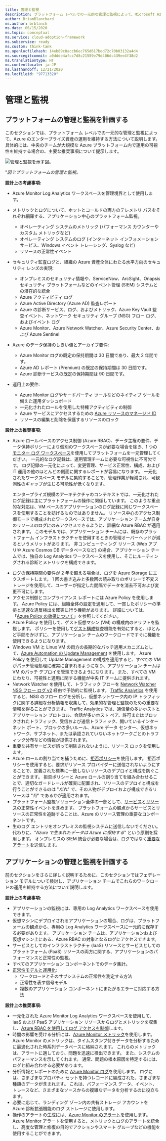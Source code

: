 ```yaml
---
title: 管理と監視
description: プラットフォーム レベルでの一元的な管理と監視によって、Microsoft Azure のエンタープライズ資産の運用を維持する方法について説明します。
author: BrianBlanchard
ms.author: brblanch
ms.date: 06/15/2020
ms.topic: conceptual
ms.service: cloud-adoption-framework
ms.subservice: ready
ms.custom: think-tank
ms.openlocfilehash: 14eb89c8accb6ec765d617bed72c70b03132a4d4
ms.sourcegitcommit: a0ddde4afcc7d8c21559e79d406dc439ee4f38d2
ms.translationtype: HT
ms.contentlocale: ja-JP
ms.lasthandoff: 12/21/2020
ms.locfileid: "97713320"
---
```

# <a name="management-and-monitoring"></a>管理と監視

## <a name="plan-platform-management-and-monitoring"></a>プラットフォームの管理と監視を計画する

このセクションでは、プラットフォーム レベルでの一元的な管理と監視によって、Azure のエンタープライズ資産の運用を維持する方法について説明します。 具体的には、中央のチームが大規模な Azure プラットフォーム内で運用の可視性を維持する場合の、主要な推奨事項について提示します。

![管理と監視を示す図。](./media/management-and-monitoring.png)

"_図 1:プラットフォームの管理と監視。_

<!-- cSpell:ignore syslogs SIEM -->

**設計上の考慮事項:**

- Azure Monitor Log Analytics ワークスペースを管理境界として使用します。
- メトリックとログについて、ホットとコールドの両方のテレメトリ パスをそれぞれ網羅する、アプリケーション中心のプラットフォーム監視。
  - オペレーティング システムのメトリック (パフォーマンス カウンターやカスタム メトリックなど)
  - オペレーティング システムのログ (インターネット インフォメーション サービス、Windows イベント トレーシング、Syslog など)
  - リソースの正常性イベント
- セキュリティ監査ログと、組織の Azure 資産全体にわたる水平方向のセキュリティ レンズの実現:
  - オンプレミスのセキュリティ情報や、ServiceNow、ArcSight、Onapsis セキュリティ プラットフォームなどのイベント管理 (SIEM) システムとの潜在的な統合
  - Azure アクティビティ ログ
  - Azure Active Directory (Azure AD) 監査レポート
  - Azure の診断サービス、ログ、およびメトリック、Azure Key Vault 監査イベント、ネットワーク セキュリティ グループ (NSG) フロー ログ、およびイベント ログ
  - Azure Monitor、Azure Network Watcher、Azure Security Center、および Azure Sentinel
- Azure のデータ保持のしきい値とアーカイブ要件:
  - Azure Monitor ログの既定の保持期間は 30 日間であり、最大 2 年間です。
  - Azure AD レポート (Premium) の既定の保持期間は 30 日間です。
  - Azure 診断サービスの既定の保持期間は 90 日間です。

- 運用上の要件:
  - Azure Monitor ログやサードパーティ ツールなどのネイティブ ツールを備えた運用ダッシュボード
  - 一元化されたロールを使用した特権アクティビティの制御
  - Azure サービスにアクセスするための [Azure リソースのマネージド ID](/azure/active-directory/managed-identities-azure-resources/overview)
  - リソースの編集と削除を保護するリソースのロック

**設計上の推奨事項:**

- Azure ロールベースのアクセス制御 (Azure RBAC)、データ主権の要件、データ保持ポリシーにより個別のワークスペースが必要な場合を除き、1 つの[モニター ログ ワークスペース](/azure/azure-monitor/platform/design-logs-deployment)を使用してプラットフォームを一元管理してください。 一元的なログ記録は、運用管理チームに必要な可視性に不可欠です。 ログ記録の一元化によって、変更管理、サービス正常性、構成、および IT 運用の他のほとんどの側面に関するレポートが容易になります。 一元化されたワークスペース モデルに集約することで、管理作業が軽減され、可観測性のギャップが生じる可能性が低くなります。

    エンタープライズ規模のアーキテクチャのコンテキストでは、一元化されたログ記録は主にプラットフォームの操作に関係しています。 このような重点的な対応は、VM ベースのアプリケーションのログ記録に同じワークスペースを使用することを妨げるものではありません。 リソース中心のアクセス制御モードで構成されたワークスペースでは、アプリケーション チームが自身のリソースのログにのみアクセスできるように、詳細な Azure RBAC が適用されます。 このモデルでは、アプリケーション チームには、既存のプラットフォーム インフラストラクチャを使用するときの管理オーバーヘッドが減るというメリットがあります。 非コンピューティング リソース (Web アプリや Azure Cosmos DB データベースなど) の場合、アプリケーション チームでは、独自の Log Analytics ワークスペースを使用し、そこにルーティングされる診断とメトリックを構成できます。

<!-- docutune:ignore WORM -->

- ログの保持期間の要件が 2 年を超える場合は、ログを Azure Storage にエクスポートします。 1 回の書き込みと多数回の読み取りのポリシーで不変ストレージを使用して、ユーザーが指定した間隔でデータを消去不可および変更不可にします。
- アクセス制御とコンプライアンス レポートには Azure Policy を使用します。 Azure Policy には、組織全体の設定を適用して、一貫したポリシーの準拠と迅速な違反検出を確実に行う機能があります。 詳細については、「[Azure Policy の効果について](/azure/governance/policy/concepts/effects)」を参照してください。
- Azure Policy を使用して、ゲスト仮想マシン (VM) の構成内のドリフトを監視します。 ポリシーを使用して[ゲスト構成](/azure/governance/policy/concepts/guest-configuration)監査機能を有効にすると、ほとんど手間をかけずに、アプリケーション チームのワークロードですぐに機能を使用できるようになります。
- Windows VM と Linux VM の両方の長期的なパッチ適用メカニズムとして、[Azure Automation の Update Management](/azure/automation/update-management/overview) を使用します。 Azure Policy を使用して Update Management の構成を適用すると、すべての VM がパッチ管理処理に確実に含まれるようになり、アプリケーション チームは VM のパッチ デプロイを管理できるようになります。 また、すべての VM にわたり、可視性と適用に関する機能が中央 IT チームに提供されます。
- Network Watcher を使用して、トラフィック フローを [Network Watcher NSG フロー ログ v2](/azure/network-watcher/network-watcher-nsg-flow-logging-overview) 経由で予防的に監視します。 [Traffic Analytics](/azure/network-watcher/traffic-analytics) を使用すると、NSG のフロー ログを分析し、仮想ネットワーク内の IP トラフィックに関する詳細な分析情報を収集して、効果的な管理と監視のための重要な情報を得ることができます。 Traffic Analytics では、通信量の多いホストとアプリケーション プロトコル、会話が多いホスト ペア、許可またはブロックされたトラフィック、受信および送信トラフィック、開いているインターネット ポート、ブロックの多いルール、Azure データ センター、仮想ネットワーク、サブネット、または承認されていないネットワークごとのトラフィック分布などの情報が提供されます。
- 重要な共有サービスが誤って削除されないように、リソース ロックを使用します。
- Azure ロールの割り当てを補うために、[拒否ポリシー](/azure/governance/policy/concepts/effects#deny)を使用します。 拒否ポリシーを使用すると、要求がリソース プロバイダーに送信されないようにすることで、定義された標準に一致しないリソースのデプロイと構成を防ぐことができます。 拒否ポリシーと Azure ロールの割り当てを組み合わせることで、適切なガードレールが確実に配置され、リソースのデプロイと構成を行うことができるのは "_だれ_" で、その人物がデプロイおよび構成できるリソースは "_何_" であるかが適用されます。
- プラットフォーム監視ソリューション全体の一部として、[サービス](/azure/service-health/service-health-overview)と[リソース](/azure/service-health/resource-health-overview)の正常性イベントを含めます。 プラットフォームの観点からサービスとリソースの正常性を追跡することは、Azure のリソース管理の重要なコンポーネントです。
- 生のログ エントリをオンプレミスの監視システムに送信しないでください。 代わりに、"_Azure で生まれたデータは Azure に保持する_" という原則を採用します。 オンプレミスの SIEM 統合が必要な場合は、ログではなく[重要なアラートを送信](/azure/security-center/continuous-export)します。

## <a name="plan-for-application-management-and-monitoring"></a>アプリケーションの管理と監視を計画する

前のセクションをさらに詳しく説明するために、このセクションではフェデレーション モデルについて検討し、アプリケーション チームでこれらのワークロードの運用を維持する方法について説明します。

**設計上の考慮事項:**

- アプリケーションの監視には、専用の Log Analytics ワークスペースを使用できます。
- 仮想マシンにデプロイされるアプリケーションの場合、ログは、プラットフォームの観点から、専用の Log Analytics ワークスペースに一元的に保存する必要があります。 アプリケーション チームは、アプリケーションおよび仮想マシン上にある、Azure RBAC の対象となるログにアクセスできます。
- サービスとしてのインフラストラクチャ (IaaS) リソースとサービスとしてのプラットフォーム (PaaS) リソースの両方に関する、アプリケーションのパフォーマンスと正常性の監視。
- すべてのアプリケーション コンポーネントでのデータ集計。
- [正常性モデルと運用化](../..//manage/monitor/cloud-models-monitor-overview.md):
  - ワークロードとそのサブシステムの正常性を測定する方法
  - 正常性を表す信号モデル
  - 複数のアプリケーション コンポーネントにまたがるエラーに対応する方法

**設計上の推奨事項:**

- 一元化された Azure Monitor Log Analytics ワークスペースを使用して、IaaS および PaaS アプリケーション リソースからログとメトリックを収集し、[Azure RBAC を使用してログ アクセスを制御](/azure/azure-monitor/platform/design-logs-deployment#access-control-overview)します。
- 時間の影響を受ける分析には、[Azure Monitor メトリック](/azure/azure-monitor/platform/data-platform-metrics)を使用します。 Azure Monitor のメトリックは、タイムスタンプ付きデータを分析するために最適化された時系列データベースに格納されます。 これらのメトリックは、アラートに適しており、問題を迅速に検出できます。 また、システムのパフォーマンスを示してくれます。 通常、問題の根本原因を特定するには、ログと組み合わせる必要があります。
- 分析情報とレポートのために [Azure Monitor ログ](/azure/azure-monitor/platform/data-platform-logs)を使用します。 ログには、さまざまなプロパティ セットを持つレコードに編成された、さまざまな種類のデータが含まれます。 これは、パフォーマンス データ、イベント、トレースなど、さまざまなソースからの複雑なデータを分析するのに役立ちます。
- 必要に応じて、ランディング ゾーン内の共有ストレージ アカウントを Azure 診断拡張機能のログ ストレージに使用します。
- 操作のアラートの生成には、[Azure Monitor のアラート](/azure/azure-monitor/platform/alerts-overview)を使用します。 Azure Monitor アラートを使用すると、メトリックとログのアラートを統合し、高度な管理と修復の目的でアクションやスマート グループなどの機能を使用することができます。
